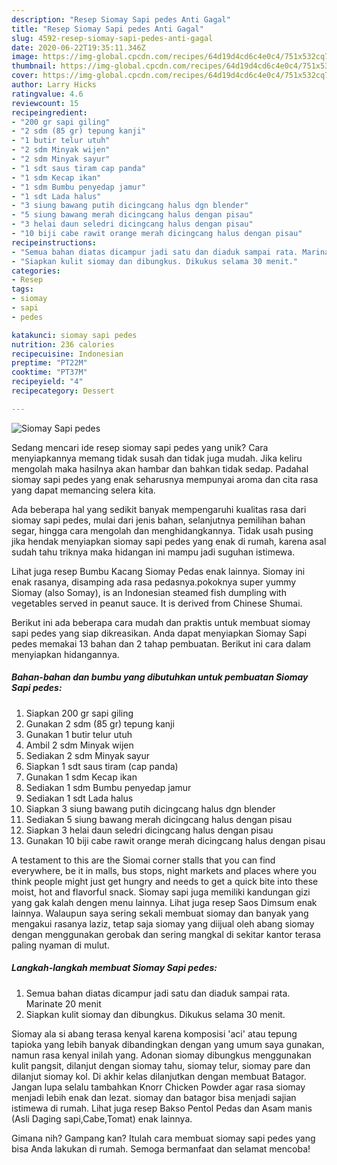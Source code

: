 ```yaml
---
description: "Resep Siomay Sapi pedes Anti Gagal"
title: "Resep Siomay Sapi pedes Anti Gagal"
slug: 4592-resep-siomay-sapi-pedes-anti-gagal
date: 2020-06-22T19:35:11.346Z
image: https://img-global.cpcdn.com/recipes/64d19d4cd6c4e0c4/751x532cq70/siomay-sapi-pedes-foto-resep-utama.jpg
thumbnail: https://img-global.cpcdn.com/recipes/64d19d4cd6c4e0c4/751x532cq70/siomay-sapi-pedes-foto-resep-utama.jpg
cover: https://img-global.cpcdn.com/recipes/64d19d4cd6c4e0c4/751x532cq70/siomay-sapi-pedes-foto-resep-utama.jpg
author: Larry Hicks
ratingvalue: 4.6
reviewcount: 15
recipeingredient:
- "200 gr sapi giling"
- "2 sdm (85 gr) tepung kanji"
- "1 butir telur utuh"
- "2 sdm Minyak wijen"
- "2 sdm Minyak sayur"
- "1 sdt saus tiram cap panda"
- "1 sdm Kecap ikan"
- "1 sdm Bumbu penyedap jamur"
- "1 sdt Lada halus"
- "3 siung bawang putih dicingcang halus dgn blender"
- "5 siung bawang merah dicingcang halus dengan pisau"
- "3 helai daun seledri dicingcang halus dengan pisau"
- "10 biji cabe rawit orange merah dicingcang halus dengan pisau"
recipeinstructions:
- "Semua bahan diatas dicampur jadi satu dan diaduk sampai rata. Marinate 20 menit"
- "Siapkan kulit siomay dan dibungkus. Dikukus selama 30 menit."
categories:
- Resep
tags:
- siomay
- sapi
- pedes

katakunci: siomay sapi pedes 
nutrition: 236 calories
recipecuisine: Indonesian
preptime: "PT22M"
cooktime: "PT37M"
recipeyield: "4"
recipecategory: Dessert

---
```



![Siomay Sapi pedes](https://img-global.cpcdn.com/recipes/64d19d4cd6c4e0c4/751x532cq70/siomay-sapi-pedes-foto-resep-utama.jpg)

Sedang mencari ide resep siomay sapi pedes yang unik? Cara menyiapkannya memang tidak susah dan tidak juga mudah. Jika keliru mengolah maka hasilnya akan hambar dan bahkan tidak sedap. Padahal siomay sapi pedes yang enak seharusnya mempunyai aroma dan cita rasa yang dapat memancing selera kita.

Ada beberapa hal yang sedikit banyak mempengaruhi kualitas rasa dari siomay sapi pedes, mulai dari jenis bahan, selanjutnya pemilihan bahan segar, hingga cara mengolah dan menghidangkannya. Tidak usah pusing jika hendak menyiapkan siomay sapi pedes yang enak di rumah, karena asal sudah tahu triknya maka hidangan ini mampu jadi suguhan istimewa.

Lihat juga resep Bumbu Kacang Siomay Pedas enak lainnya. Siomay ini enak rasanya, disamping ada rasa pedasnya.pokoknya super yummy Siomay (also Somay), is an Indonesian steamed fish dumpling with vegetables served in peanut sauce. It is derived from Chinese Shumai.


Berikut ini ada beberapa cara mudah dan praktis untuk membuat siomay sapi pedes yang siap dikreasikan. Anda dapat menyiapkan Siomay Sapi pedes memakai 13 bahan dan 2 tahap pembuatan. Berikut ini cara dalam menyiapkan hidangannya.

<!--inarticleads1-->

##### Bahan-bahan dan bumbu yang dibutuhkan untuk pembuatan Siomay Sapi pedes:

1. Siapkan 200 gr sapi giling
1. Gunakan 2 sdm (85 gr) tepung kanji
1. Gunakan 1 butir telur utuh
1. Ambil 2 sdm Minyak wijen
1. Sediakan 2 sdm Minyak sayur
1. Siapkan 1 sdt saus tiram (cap panda)
1. Gunakan 1 sdm Kecap ikan
1. Sediakan 1 sdm Bumbu penyedap jamur
1. Sediakan 1 sdt Lada halus
1. Siapkan 3 siung bawang putih dicingcang halus dgn blender
1. Sediakan 5 siung bawang merah dicingcang halus dengan pisau
1. Siapkan 3 helai daun seledri dicingcang halus dengan pisau
1. Gunakan 10 biji cabe rawit orange merah dicingcang halus dengan pisau


A testament to this are the Siomai corner stalls that you can find everywhere, be it in malls, bus stops, night markets and places where you think people might just get hungry and needs to get a quick bite into these moist, hot and flavorful snack. Siomay sapi juga memiliki kandungan gizi yang gak kalah dengen menu lainnya. Lihat juga resep Saos Dimsum enak lainnya. Walaupun saya sering sekali membuat siomay dan banyak yang mengakui rasanya laziz, tetap saja siomay yang diijual oleh abang siomay dengan menggunakan gerobak dan sering mangkal di sekitar kantor terasa paling nyaman di mulut. 

<!--inarticleads2-->

##### Langkah-langkah membuat Siomay Sapi pedes:

1. Semua bahan diatas dicampur jadi satu dan diaduk sampai rata. Marinate 20 menit
1. Siapkan kulit siomay dan dibungkus. Dikukus selama 30 menit.


Siomay ala si abang terasa kenyal karena komposisi &#39;aci&#39; atau tepung tapioka yang lebih banyak dibandingkan dengan yang umum saya gunakan, namun rasa kenyal inilah yang. Adonan siomay dibungkus menggunakan kulit pangsit, dilanjut dengan siomay tahu, siomay telur, siomay pare dan dilanjut siomay kol. Di akhir kelas dilanjutkan dengan membuat Batagor. Jangan lupa selalu tambahkan Knorr Chicken Powder agar rasa siomay menjadi lebih enak dan lezat. siomay dan batagor bisa menjadi sajian istimewa di rumah. Lihat juga resep Bakso Pentol Pedas dan Asam manis (Asli Daging sapi,Cabe,Tomat) enak lainnya. 

Gimana nih? Gampang kan? Itulah cara membuat siomay sapi pedes yang bisa Anda lakukan di rumah. Semoga bermanfaat dan selamat mencoba!
